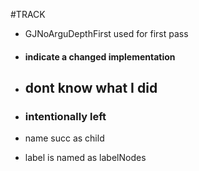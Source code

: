 #TRACK

- GJNoArguDepthFirst used for first pass


- #### indicate a changed implementation
- ## dont know what I did
- ### intentionally left
- name succ as child
- label is named as labelNodes